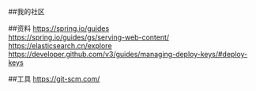 ##我的社区

##资料
https://spring.io/guides   
https://spring.io/guides/gs/serving-web-content/   
https://elasticsearch.cn/explore  
https://developer.github.com/v3/guides/managing-deploy-keys/#deploy-keys  

##工具
https://git-scm.com/